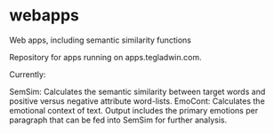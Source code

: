 # webapps
Web apps, including semantic similarity functions

Repository for apps running on apps.tegladwin.com.

Currently:

  SemSim: Calculates the semantic similarity between target words and positive versus negative attribute word-lists.
  EmoCont: Calculates the emotional context of text. Output includes the primary emotions per paragraph that can be fed into SemSim for further analysis.
